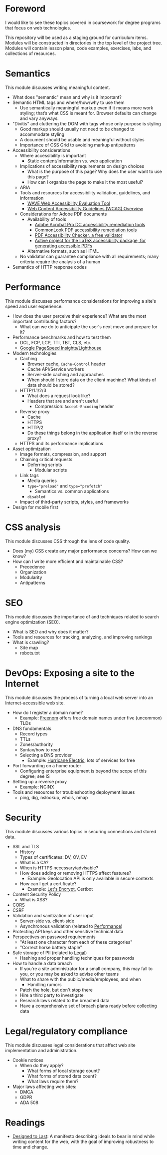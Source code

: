 # <span id="Foreword">Foreword</span>

I would like to see these topics covered in coursework for degree programs that focus on web technologies.

This repository will be used as a staging ground for curriculum items. Modules will be constructed in directories in the top level of the project tree. Modules will contain lesson plans, code examples, exercises, labs, and collections of resources.

# <span id="Semantics">Semantics</span>

This module discusses writing meaningful content.

  - What does "semantic" mean and why is it important?
  - Semantic HTML tags and where/how/why to use them
    - Use semantically meaningful markup even if it means more work styling; that’s what CSS is meant for. Browser defaults can change and vary anyways.
  - "Divitis" and cluttering the DOM with tags whose only purpose is styling
    - Good markup should usually not need to be changed to accommodate styling
    - A document should be usable and meaningful without styles
    - Importance of CSS Grid to avoiding markup antipatterns
  - Accessibility considerations
    - Where accessibility is important
      - Static content/information vs. web application
    - Implications of accessibility requirements on design choices
      - What is the purpose of this page? Why does the user want to use this page?
      - How can I organize the page to make it the most useful?
    - ARIA
    - Tools and resources for accessibility validation, guidelines, and information
      - [WAVE Web Accessibility Evaluation Tool][WAVE]
      - [Web Content Accessibility Guidelines (WCAG) Overview][WCAG]
    - Considerations for Adobe PDF documents
      - Availability of tools
        - [Adobe Acrobat Pro DC accessibility remediation tools][Acrobat]
        - [CommonLook PDF accessibility remediation tools][CommonLook]
        - [PDF Accessibility Checker, a free validator][PAC]
        - [Active project for the LaTeX accessibility package, for generating accessible PDFs][LaTeX]
      - Alternative formats, such as HTML
    - No validator can guarantee compliance with all requirements; many criteria require the analysis of a human
  - Semantics of HTTP response codes

# <span id="Performance">Performance</span>

This module discusses performance considerations for improving a site's speed and user experience.

  - How does the user perceive their experience? What are the most important contributing factors?
    - What can we do to anticipate the user's next move and prepare for it?
  - Performance benchmarks and how to test them
    - DCL, FCP, LCP, TTI, TBT, CLS, etc.
    - [Google PageSpeed Insights/Lighthouse][Lighthouse]
  - Modern technologies
    - Caching
      - Browser cache, `Cache-Control` header
      - Cache API/Service workers
      - Server-side caching and approaches
      - When should I store data on the client machine? What kinds of data should be stored?
    - HTTP/1.1/2/3
      - What does a request look like?
      - Headers that are and aren't useful
        - Compression: `Accept-Encoding` header
    - Reverse proxy
        - Cache
        - HTTPS
        - HTTP/2
        - Do these things belong in the application itself or in the reverse proxy?
    - HTTPS and its performance implications
  - Asset optimization
    - Image formats, compression, and support
    - Chaining critical requests
      - Deferring scripts
        - Modular scripts
    - Link tags
      - Media queries
      - `type="preload"` and `type="prefetch"`
        - Semantics vs. common applications
      - `disabled`
    - Impact of third-party scripts, styles, and frameworks
  - Design for mobile first

# <span id="CSS">CSS analysis</span>

This module discusses CSS through the lens of code quality.

  - Does (my) CSS create any major performance concerns? How can we know?
  - How can I write more efficient and maintainable CSS?
    - Precedence
    - Organization
    - Modularity
    - Antipatterns

# <span id="SEO">SEO</span>

This module discusses the importance of and techniques related to search engine optimization (SEO).

  - What is SEO and why does it matter?
  - Tools and resources for tracking, analyzing, and improving rankings
  - What is crawling?
    - Site map
    - robots.txt

# <span id="DevOps">DevOps: Exposing a site to the Internet</span>

This module discusses the process of turning a local web server into an Internet-accessible web site.

  - How do I register a domain name?
    - Example: [Freenom][Freenom] offers free domain names under five (uncommon) TLDs
  - DNS fundamentals
    - Record types
    - TTLs
    - Zones/authority
    - Syntax/how to read
    - Selecting a DNS provider
      - Example: [Hurricane Electric][dns.he.net], lots of services for free
  - Port forwarding on a home router
    - Configuring enterprise equipment is beyond the scope of this degree; see IS
  - Setting up a reverse proxy
    - Example: NGINX
  - Tools and resources for troubleshooting deployment issues
    - ping, dig, nslookup, whois, nmap

# <span id="Security">Security</span>

This module discusses various topics in securing connections and stored data.

  - SSL and TLS
    - History
    - Types of certificates: DV, OV, EV
    - What is a CA?
    - When is HTTPS necessary/advisable?
    - How does adding or removing HTTPS affect features?
      - Example: Geolocation API is only available in secure contexts
    - How can I get a certificate?
      - Example: [Let's Encrypt][letsencrypt], Certbot
  - Content Security Policy
    - What is XSS?
  - CORS
  - CSRF
  - Validation and sanitization of user input
    - Server-side vs. client-side
    - Asynchronous validation (related to [Performance](#Performance))
  - Protecting API keys and other sensitive technical data
  - Perspectives on password requirements
    - "At least one character from each of these categories"
    - "Correct horse battery staple"
  - Safe storage of PII (related to [Legal](#Legal))
    - Hashing and proper handling techniques for passwords
  - How to handle a data breach
    - If you're a site administrator for a small company, this may fall to you, or you may be asked to advise other teams
    - What to share with the public/media/employees, and when
      - Handling rumors
    - Patch the hole, but don't stop there
    - Hire a third party to investigate
    - Research laws related to the breached data
    - Have a comprehensive set of breach plans ready before collecting data

# <span id="Legal">Legal/regulatory compliance</span>

This module discusses legal considerations that affect web site implementation and administration.

  - Cookie notices
    - When do they apply?
      - What forms of local storage count?
      - What forms of stored data count?
      - What laws require them?
  - Major laws affecting web sites:
    - DMCA
    - GDPR
    - ADA 508

# <span id="Readings">Readings</span>

  - [Designed to Last][Designed to Last]: A manifesto describing ideals to bear in mind while writing content for the web, with the goal of improving robustness to time and change.

[WAVE]: https://wave.webaim.org/
[WCAG]: https://www.w3.org/WAI/standards-guidelines/wcag/
[Acrobat]: https://www.adobe.com/accessibility/products/acrobat/using-acrobat-pro-accessibility-checker.html
[CommonLook]: https://commonlook.com/accessibility-software/
[PAC]: https://www.access-for-all.ch/en/pdf-lab/pdf-accessibility-checker-pac.html
[LaTeX]: https://github.com/AndyClifton/accessibility
[Lighthouse]: https://developers.google.com/speed/pagespeed/insights/
[Freenom]: https://www.freenom.com/en/index.html?lang=en
[dns.he.net]: https://dns.he.net/
[letsencrypt]: https://letsencrypt.org/
[Designed to Last]: https://jeffhuang.com/designed_to_last/
